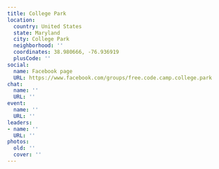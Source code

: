```yaml
---
title: College Park
location:
  country: United States
  state: Maryland
  city: College Park
  neighborhood: ''
  coordinates: 38.980666, -76.936919
  plusCode: ''
social:
  name: Facebook page
  URL: https://www.facebook.com/groups/free.code.camp.college.park
chat:
  name: ''
  URL: ''
event:
  name: ''
  URL: ''
leaders:
- name: ''
  URL: ''
photos:
  old: ''
  cover: ''
---
```

